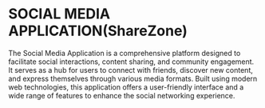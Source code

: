 # SOCIAL MEDIA APPLICATION(ShareZone)

The Social Media Application is a comprehensive platform designed to facilitate social interactions, content sharing, and community engagement. It serves as a hub for users to connect with friends, discover new content, and express themselves through various media formats. Built using modern web technologies, this application offers a user-friendly interface and a wide range of features to enhance the social networking experience.


